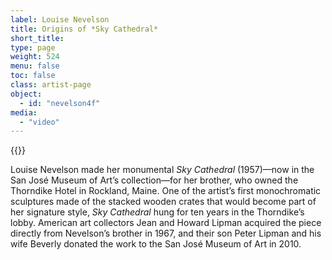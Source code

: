 ```yaml
---
label: Louise Nevelson
title: Origins of *Sky Cathedral*
short_title:
type: page
weight: 524
menu: false
toc: false
class: artist-page
object:
  - id: "nevelson4f"
media:
  - "video"
---
```

{{<q-figure id="nevelson4f">}}

Louise Nevelson made her monumental *Sky Cathedral* (1957)—now in the San José Museum of Art’s collection—for her brother, who owned the Thorndike Hotel in Rockland, Maine. One of the artist’s first monochromatic sculptures made of the stacked wooden crates that would become part of her signature style, *Sky Cathedral* hung for ten years in the Thorndike’s lobby. American art collectors Jean and Howard Lipman acquired the piece directly from Nevelson’s brother in 1967, and their son Peter Lipman and his wife Beverly donated the work to the San José Museum of Art in 2010.
